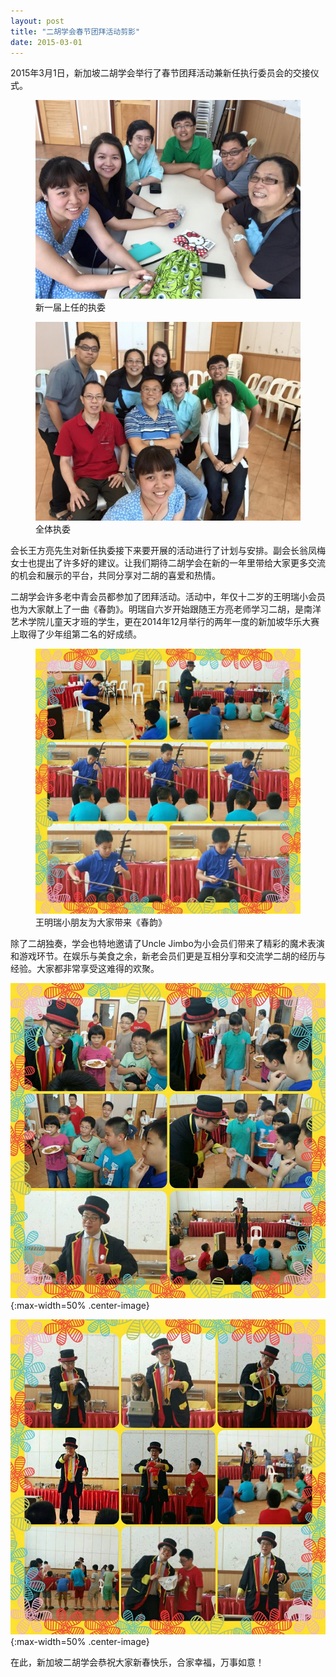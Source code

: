 ```yaml
---
layout: post
title: "二胡学会春节团拜活动剪影"
date: 2015-03-01
---
```

2015年3月1日，新加坡二胡学会举行了春节团拜活动兼新任执行委员会的交接仪式。

<figure>
  <img src="/files/2015-chinese-new-year/1.jpg" alt="my alt text" class="center-image"/>
  <figcaption>新一届上任的执委</figcaption>
</figure>
<figure>
  <img src="/files/exco.jpg" alt="my alt text" class="center-image"/>
  <figcaption>全体执委</figcaption>
</figure>

会长王方亮先生对新任执委接下来要开展的活动进行了计划与安排。副会长翁凤梅女士也提出了许多好的建议。让我们期待二胡学会在新的一年里带给大家更多交流的机会和展示的平台，共同分享对二胡的喜爱和热情。

二胡学会许多老中青会员都参加了团拜活动。活动中，年仅十二岁的王明瑞小会员也为大家献上了一曲《春韵》。明瑞自六岁开始跟随王方亮老师学习二胡，是南洋艺术学院儿童天才班的学生，更在2014年12月举行的两年一度的新加坡华乐大赛上取得了少年组第二名的好成绩。

<figure>
  <img src="/files/2015-chinese-new-year/3.jpg" alt="my alt text" class="center-image"/>
  <figcaption>王明瑞小朋友为大家带来《春韵》</figcaption>
</figure>

除了二胡独奏，学会也特地邀请了Uncle Jimbo为小会员们带来了精彩的魔术表演和游戏环节。在娱乐与美食之余，新老会员们更是互相分享和交流学二胡的经历与经验。大家都非常享受这难得的欢聚。

![](/files/2015-chinese-new-year/4.jpg){:max-width=50% .center-image}

![](/files/2015-chinese-new-year/5.jpg){:max-width=50% .center-image}

在此，新加坡二胡学会恭祝大家新春快乐，合家幸福，万事如意！

